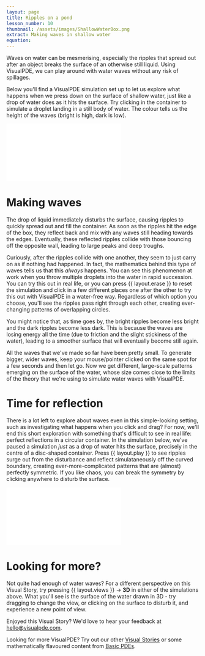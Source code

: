 ```yaml
---
layout: page
title: Ripples on a pond
lesson_number: 10
thumbnail: /assets/images/ShallowWaterBox.png
extract: Making waves in shallow water
equation:
---
```


Waves on water can be mesmerising, especially the ripples that spread out after an object breaks the surface of an otherwise still liquid. Using VisualPDE, we can play around with water waves without any risk of spillages.

Below you'll find a VisualPDE simulation set up to let us explore what happens when we press down on the surface of shallow water, just like a drop of water does as it hits the surface. Try clicking in the container to simulate a droplet landing in a still body of water. The colour tells us the height of the waves (bright is high, dark is low).

<iframe class="sim" src="/sim/?preset=ShallowWaterBox&story" frameborder="0"></iframe>

# Making waves
The drop of liquid immediately disturbs the surface, causing ripples to quickly spread out and fill the container. As soon as the ripples hit the edge of the box, they reflect back and mix with any waves still heading towards the edges. Eventually, these reflected ripples collide with those bouncing off the opposite wall, leading to large peaks and deep troughs.

Curiously, after the ripples collide with one another, they seem to just carry on as if nothing had happened. In fact, the mathematics behind this type of waves tells us that this *always* happens. You can see this phenomenon at work when you throw multiple droplets into the water in rapid succession. You can try this out in real life, or you can press {{ layout.erase }} to reset the simulation and click in a few different places one after the other to try this out with VisualPDE in a water-free way. Regardless of which option you choose, you'll see the ripples pass right through each other, creating ever-changing patterns of overlapping circles. 

You might notice that, as time goes by, the bright ripples become less bright and the dark ripples become less dark. This is because the waves are losing energy all the time (due to friction and the slight stickiness of the water), leading to a smoother surface that will eventually become still again.

All the waves that we've made so far have been pretty small. To generate bigger, wider waves, keep your mouse/pointer clicked on the same spot for a few seconds and then let go. Now we get different, large-scale patterns emerging on the surface of the water, whose size comes close to the limits of the theory that we're using to simulate water waves with VisualPDE.

# Time for reflection
There is a lot left to explore about waves even in this simple-looking setting, such as investigating what happens when you click and drag? For now, we'll end this short exploration with something that's difficult to see in real life: perfect reflections in a circular container. In the simulation below, we've paused a simulation *just* as a drop of water hits the surface, precisely in the centre of a disc-shaped container. Press {{ layout.play }} to see ripples surge out from the disturbance and reflect simulataneously off the curved boundary, creating ever-more-complicated patterns that are (almost) perfectly symmetric. If you like chaos, you can break the symmetry by clicking anywhere to disturb the surface.

<iframe class="sim" src="/sim/?preset=ShallowWaterDisk&story" frameborder="0"></iframe>

# Looking for more?
Not quite had enough of water waves? For a different perspective on this Visual Story, try pressing <span class='click_sequence'>{{ layout.views }} → **3D**</span> in either of the simulations above. What you'll see is the surface of the water drawn in 3D - try dragging to change the view, or clicking on the surface to disturb it, and experience a new point of view.

Enjoyed this Visual Story? We'd love to hear your feedback at [hello@visualpde.com](mailto:hello@visualpde.com).

Looking for more VisualPDE? Try out our other [Visual Stories](/visual_stories) or some mathematically flavoured content from [Basic PDEs](/basic-pdes).

